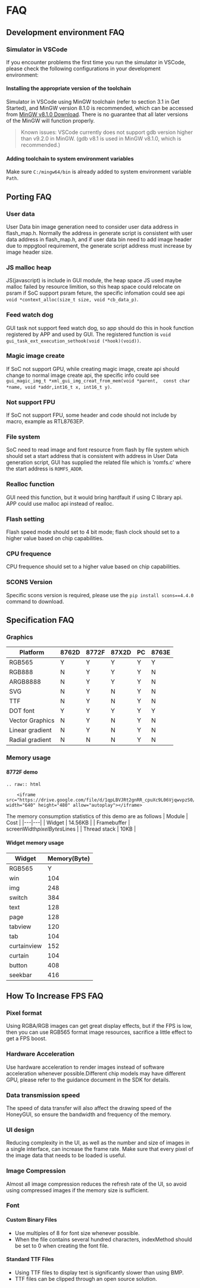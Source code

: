 # FAQ
## Development environment FAQ
### Simulator in VSCode
If you encounter problems the first time you run the simulator in VSCode, please check the following configurations in your development environment:
#### Installing the appropriate version of the toolchain
Simulator in VSCode using MinGW toolchain (refer to section 3.1 in Get Started), and MinGW version 8.1.0 is recommended, which can be accessed from [MinGW v8.1.0 Download](https://sourceforge.net/projects/mingw-w64/files/Toolchains%20targetting%20Win64/Personal%20Builds/mingw-builds/8.1.0/threads-posix/sjlj/x86_64-8.1.0-release-posix-sjlj-rt_v6-rev0.7z). There is no guarantee that all later versions of the MinGW will function properly.
> Known issues: VSCode currently does not support gdb version higher than v9.2.0 in MinGW. (gdb v8.1 is used in MinGW v8.1.0, which is recommended.)

#### Adding toolchain to system environment variables
Make sure `C:/mingw64/bin` is already added to system environment variable `Path`.

## Porting FAQ
###  User data
User Data bin image generation need to consider user data address in flash_map.h. Normally the address in generate script is consistent with user data address in flash_map.h,
and if user data bin need to add image header due to mppgtool requirement, the generate script address must increase by image header size.
###  JS malloc heap
JS(javascript) is include in GUI module, the heap space JS used maybe malloc failed by resource limition, so this heap space could relocate on psram if SoC support psram feture, the specific
infomation could see api `void *context_alloc(size_t size, void *cb_data_p)`.
###  Feed watch dog
GUI task not support feed watch dog, so app should do this in hook function registered by APP and used by GUI. The registered function is `void gui_task_ext_execution_sethook(void (*hook)(void))`.
###  Magic image create
If SoC not support GPU, while creating magic image, create api should change to normal image create api, the specific info could see `gui_magic_img_t *xml_gui_img_creat_from_mem(void *parent,  const char *name, void *addr,int16_t x, int16_t y)`.
###  Not support FPU
If SoC not support FPU, some header and code should not include by macro, example as RTL8763EP.
###  File system
SoC need to read image and font resource from flash by file system which should set a start address that is consistent with address in User Data generation script, GUI has supplied the related file which is 'romfs.c' where the start address is `ROMFS_ADDR`.
###  Realloc function
GUI need this function, but it would bring hardfault if using C library api. APP could use malloc api instead of realloc.
###  Flash setting
Flash speed mode should set to 4 bit mode; flash clock should set to a higher value based on chip capabilities.
###  CPU frequence
CPU frequence should set to a higher value based on chip capabilities.
###  SCONS Version
Specific scons version is required, please use the `pip install scons==4.4.0` command to download.
## Specification FAQ
###  Graphics
| Platform  | 8762D  |8772F   |87X2D |PC   |8763E|
|---|---|---|---|---|---|
| RGB565  |  Y | Y  | Y  | Y  | Y  |
|  RGB888 | N  | Y  |  Y |  Y | N  |
|  ARGB8888 |  N | Y  |  Y | Y  | N  |
|  SVG | N  | Y   |  N |  Y  | N  |
| TTF | N  | Y   |  N |  Y  | N  |
| DOT font  |  Y | Y  | Y  | Y  |Y  |
|  Vector Graphics | N  | Y   |  N |  Y  |N |
|  Linear gradient | N  | Y   |  N |  Y  |N |
|  Radial gradient | N  | N   |  N |  Y  |N |

###  Memory usage
#### 8772F demo

```eval_rst
.. raw:: html

    <iframe src="https://drive.google.com/file/d/1qpLBVJRt2gnRR_cpuXc9L06VjqwvpzS0/preview" width="640" height="480" allow="autoplay"></iframe>
```
The memory consumption statistics of this demo are as follows
| Module | Cost  |
|---|---|
| Widget  |  14.56KB |
| Framebuffer  |  screenWidth*pixelBytes*Lines |
| Thread stack  |  10KB |

#### Widget memory usage
| Widget | Memory(Byte)  |
|---|---|
| RGB565  |  Y |
|win	|104|
|img	|248|
|switch	|384|
|text	|128|
|page 	|128|
|tabview	|120|
|tab	|104|
|curtainview	|152|
|curtain	|104|
|button	|408|
|seekbar	|416|

## How To Increase FPS FAQ

### Pixel format

Using RGBA/RGB images can get great display effects, but if the FPS is low, then you can use RGB565 format image resources, sacrifice a little effect to get a FPS boost.

### Hardware Acceleration

Use hardware acceleration to render images instead of software acceleration whenever possible.Different chip models may have different GPU, please refer to the guidance document in the SDK for details.

### Data transmission speed

The speed of data transfer will also affect the drawing speed of the HoneyGUI, so ensure the bandwidth and frequency of the memory.

### UI design

Reducing complexity in the UI, as well as the number and size of images in a single interface, can increase the frame rate. Make sure that every pixel of the image data that needs to be loaded is useful.

### Image Compression

Almost all image compression reduces the refresh rate of the UI, so avoid using compressed images if the memory size is sufficient.

### Font

#### Custom Binary Files

* Use multiples of 8 for font size whenever possible.
* When the file contains several hundred characters, indexMethod should be set to 0 when creating the font file.

#### Standard TTF Files

* Using TTF files to display text is significantly slower than using BMP.
* TTF files can be clipped through an open source solution.
